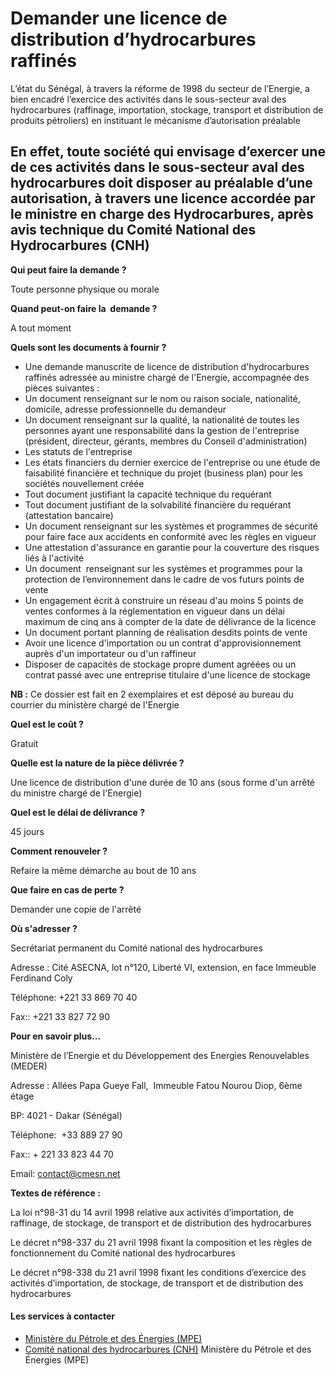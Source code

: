 # Demander une licence de distribution d’hydrocarbures raffinés

L’état du Sénégal, à travers la réforme de 1998 du secteur de l’Energie, a bien encadré l’exercice des activités dans le sous-secteur aval des hydrocarbures (raffinage, importation, stockage, transport et distribution de produits pétroliers) en instituant le mécanisme d’autorisation préalable  
  
En effet, toute société qui envisage d’exercer une de ces activités dans le sous-secteur aval des hydrocarbures doit disposer au préalable d’une autorisation, à travers une licence accordée par le ministre en charge des Hydrocarbures, après avis technique du Comité National des Hydrocarbures (CNH)
---------------------------------------------------------------------------------------------------------------------------------------------------------------------------------------------------------------------------------------------------------------------------------------------------------------------------------------------------------------------------------------------------------------------------------------------------------------------------------------------------------------------------------------------------------------------------------------------------------------------

**Qui peut faire la demande ?**

Toute personne physique ou morale

**Quand peut-on faire la  demande ?**

A tout moment

**Quels sont les documents à fournir ?**

*   Une demande manuscrite de licence de distribution d'hydrocarbures raffinés adressée au ministre chargé de l'Energie, accompagnée des pièces suivantes :
*   Un document renseignant sur le nom ou raison sociale, nationalité, domicile, adresse professionnelle du demandeur 
*   Un document renseignant sur la qualité, la nationalité de toutes les personnes ayant une responsabilité dans la gestion de l'entreprise (président, directeur, gérants, membres du Conseil d'administration) 
*   Les statuts de l'entreprise 
*   Les états financiers du dernier exercice de l'entreprise ou une étude de faisabilité financière et technique du projet (business plan) pour les sociétés nouvellement créée
*   Tout document justifiant la capacité technique du requérant
*   Tout document justifiant de la solvabilité financière du requérant (attestation bancaire) 
*   Un document renseignant sur les systèmes et programmes de sécurité pour faire face aux accidents en conformité avec les règles en vigueur 
*   Une attestation d'assurance en garantie pour la couverture des risques liés à l'activité 
*   Un document  renseignant sur les systèmes et programmes pour la protection de l’environnement dans le cadre de vos futurs points de vente 
*   Un engagement écrit à construire un réseau d'au moins 5 points de ventes conformes à la réglementation en vigueur dans un délai maximum de cinq ans à compter de la date de délivrance de la licence 
*   Un document portant planning de réalisation desdits points de vente 
*   Avoir une licence d'importation ou un contrat d'approvisionnement auprès d'un importateur ou d'un raffineur 
*   Disposer de capacités de stockage propre dument agréées ou un contrat passé avec une entreprise titulaire d'une licence de stockage

**NB :** Ce dossier est fait en 2 exemplaires et est déposé au bureau du courrier du ministère chargé de l'Energie

**Quel est le coût ?**

Gratuit

**Quelle est la nature de la pièce délivrée ?**

Une licence de distribution d'une durée de 10 ans (sous forme d'un arrêté du ministre chargé de l'Energie)

**Quel est le délai de délivrance ?**

45 jours

**Comment renouveler ?**

Refaire la même démarche au bout de 10 ans

**Que faire en cas de perte ?**

Demander une copie de l'arrêté

**Où s'adresser ?**      

Secrétariat permanent du Comité national des hydrocarbures

Adresse : Cité ASECNA, lot n°120, Liberté VI, extension, en face Immeuble Ferdinand Coly

Téléphone: +221 33 869 70 40  

Fax:: +221 33 827 72 90

**Pour en savoir plus...** 

Ministère de l’Energie et du Développement des Energies Renouvelables (MEDER)

Adresse : Allées Papa Gueye Fall,  Immeuble Fatou Nourou Diop, 6ème étage   

BP: 4021 - Dakar (Sénégal)

Téléphone:  +33 889 27 90    

Fax:: + 221 33 823 44 70  

Email: [contact@cmesn.net](../../../services/contactcmesnnet.md)

**Textes de référence :**  
  
La loi n°98-31 du 14 avril 1998 relative aux activités d’importation, de raffinage, de stockage, de transport et de distribution des hydrocarbures 

Le décret n°98-337 du 21 avril 1998 fixant la composition et les règles de fonctionnement du Comité national des hydrocarbures

Le décret n°98-338 du 21 avril 1998 fixant les conditions d’exercice des activités d’importation, de stockage, de transport et de distribution des hydrocarbures

#### Les services à contacter

*   [Ministère du Pétrole et des Énergies (MPE)](../../../services/ministere-du-petrole-et-des-energies-mpe.md)
*   [Comité national des hydrocarbures (CNH)](../../../services/comite-national-des-hydrocarbures-cnh.md) Ministère du Pétrole et des Énergies (MPE)